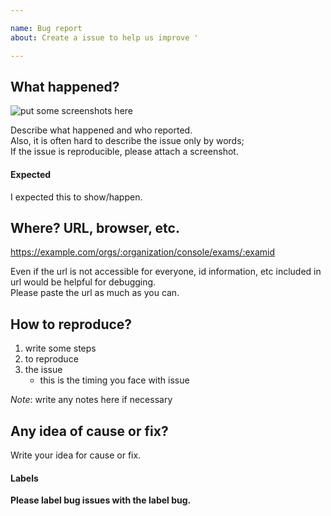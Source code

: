 ```yaml
---

name: Bug report
about: Create a issue to help us improve '

---
```


## What happened?

![put some screenshots here](https://placehold.it/600x300)

Describe what happened and who reported.  
Also, it is often hard to describe the issue only by words;  
If the issue is reproducible, please attach a screenshot.

#### Expected

I expected this to show/happen.

## Where? URL, browser, etc.

<https://example.com/orgs/:organization/console/exams/:examid>

Even if the url is not accessible for everyone, id information, etc included in url would be helpful for debugging.  
Please paste the url as much as you can.

## How to reproduce?

1. write some steps
2. to reproduce
3. the issue
    - this is the timing you face with issue

_Note_: write any notes here if necessary

## Any idea of cause or fix?

Write your idea for cause or fix.

#### Labels

**Please label bug issues with the label bug.**

